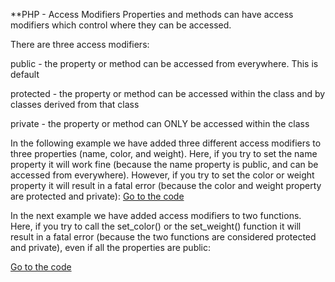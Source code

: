 **PHP - Access Modifiers
Properties and methods can have access modifiers which control where they can be accessed.

There are three access modifiers:

  public - the property or method can be accessed from everywhere. This is default

  protected - the property or method can be accessed within the class and by classes derived from that class

  private - the property or method can ONLY be accessed within the class

In the following example we have added three different access modifiers to three properties (name, color, and weight). Here, if you try to set the name property it will work fine (because the name property is public, and can be accessed from everywhere). However, if you try to set the color or weight property it will result in a fatal error (because the color and weight property are protected and private):
<a href="">Go to the code</a>

In the next example we have added access modifiers to two functions. Here, if you try to call the set_color() or the set_weight() function it will result in a fatal error (because the two functions are considered protected and private), even if all the properties are public:

<a href="">Go to the code</a>